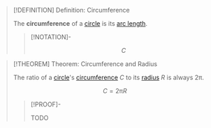 >[!DEFINITION] Definition: Circumference
>
>The **circumference** of a [circle](Circle.md) is its [arc length](../../../Curves/Arcs/Arc%20Length.md).
>
>>[!NOTATION]-
>>
>>$$C$$
>>
>

>[!THEOREM] Theorem: Circumference and Radius
>
>The ratio of a [circle](Circle.md)'s [circumference](Circumference.md) $C$ to its [radius](Radius.md) $R$ is always $2\uppi$.
>
>$$C = 2\uppi R$$
>
>>[!PROOF]-
>>
>>TODO
>>
>